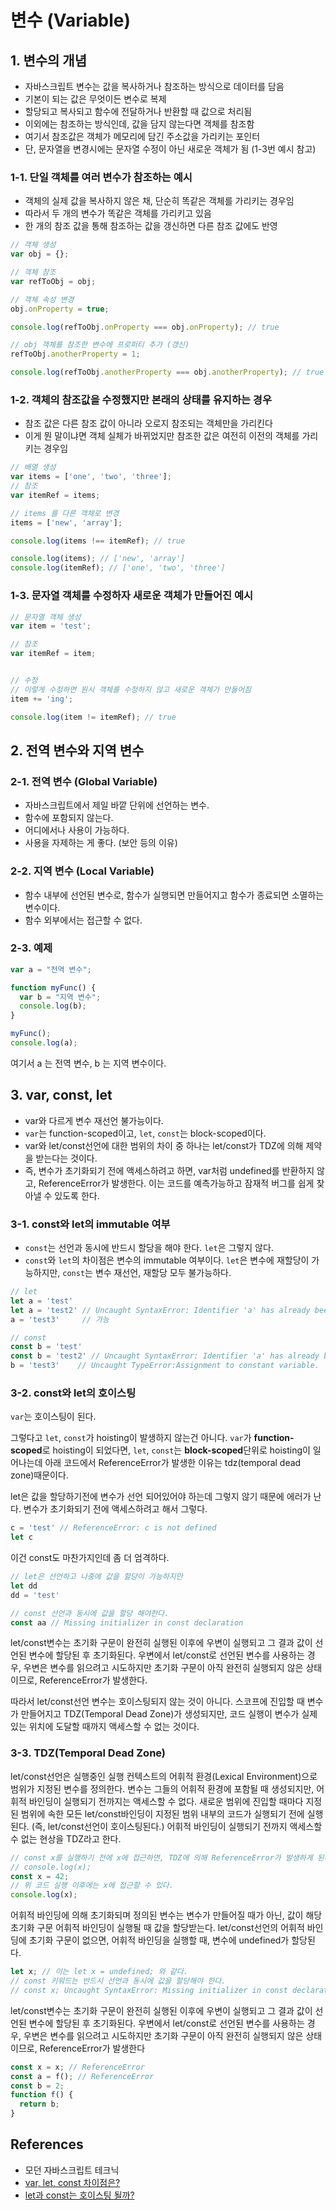 # 변수 \(Variable\)

## 1. 변수의 개념

* 자바스크립트 변수는 값을 복사하거나 참조하는 방식으로 데이터를 담음
* 기본이 되는 값은 무엇이든 변수로 복제
* 할당되고 복사되고 함수에 전달하거나 반환할 때 값으로 처리됨
* 이외에는 참조하는 방식인데, 값을 담지 않는다면 객체를 참조함
* 여기서 참조값은 객체가 메모리에 담긴 주소값을 가리키는 포인터
* 단, 문자열을 변경시에는 문자열 수정이 아닌 새로운 객체가 됨 (1-3번 예시 참고)

### 1-1. 단일 객체를 여러 변수가 참조하는 예시

* 객체의 실제 값을 복사하지 않은 채, 단순히 똑같은 객체를 가리키는 경우임
* 따라서 두 개의 변수가 똑같은 객체를 가리키고 있음
* 한 개의 참조 값을 통해 참조하는 값을 갱신하면 다른 참조 값에도 반영

```javascript
// 객체 생성
var obj = {};

// 객체 참조
var refToObj = obj;

// 객체 속성 변경
obj.onProperty = true;

console.log(refToObj.onProperty === obj.onProperty); // true

// obj 객체를 참조한 변수에 프로퍼티 추가 (갱신)
refToObj.anotherProperty = 1;

console.log(refToObj.anotherProperty === obj.anotherProperty); // true
```

### 1-2. 객체의 참조값을 수정했지만 본래의 상태를 유지하는 경우

* 참조 값은 다른 참조 값이 아니라 오로지 참조되는 객체만을 가리킨다
* 이게 뭔 말이냐면 객체 실체가 바뀌었지만 참조한 값은 여전히 이전의 객체를 가리키는 경우임

```javascript
// 배열 생성
var items = ['one', 'two', 'three'];
// 참조
var itemRef = items;

// items 를 다른 객체로 변경
items = ['new', 'array'];

console.log(items !== itemRef); // true

console.log(items); // ['new', 'array']
console.log(itemRef); // ['one', 'two', 'three']
```

### 1-3. 문자열 객체를 수정하자 새로운 객체가 만들어진 예시

```javascript
// 문자열 객체 생성
var item = 'test';

// 참조
var itemRef = item;


// 수정
// 이렇게 수정하면 원시 객체를 수정하지 않고 새로운 객체가 만들어짐
item += 'ing';

console.log(item != itemRef); // true
```

## 2. 전역 변수와 지역 변수

### 2-1. 전역 변수 \(Global Variable\)

* 자바스크립트에서 제일 바깥 단위에 선언하는 변수.
* 함수에 포함되지 않는다.
* 어디에서나 사용이 가능하다.
* 사용을 자제하는 게 좋다. \(보안 등의 이유\)

### 2-2. 지역 변수 \(Local Variable\)

* 함수 내부에 선언된 변수로, 함수가 실행되면 만들어지고 함수가 종료되면 소멸하는 변수이다.
* 함수 외부에서는 접근할 수 없다.

### 2-3. 예제

```javascript
var a = "전역 변수";

function myFunc() {
  var b = "지역 변수";
  console.log(b);
}

myFunc();
console.log(a);
```

여기서 a 는 전역 변수, b 는 지역 변수이다.

## 3. var, const, let

* var와 다르게 변수 재선언 불가능이다.
* `var`는 function-scoped이고, `let`, `const`는 block-scoped이다.
* var와 let/const선언에 대한 범위의 차이 중 하나는 let/const가 TDZ에 의해 제약을 받는다는 것이다.
* 즉, 변수가 초기화되기 전에 액세스하려고 하면, var처럼 undefined를 반환하지 않고, ReferenceError가 발생한다. 이는 코드를 예측가능하고 잠재적 버그를 쉽게 찾아낼 수 있도록 한다.

### 3-1. const와 let의 immutable 여부

* `const`는 선언과 동시에 반드시 할당을 해야 한다. `let`은 그렇지 않다.
* `const`와 `let`의 차이점은 변수의 immutable 여부이다. `let`은 변수에 재할당이 가능하지만, `const`는 변수 재선언, 재할당 모두 불가능하다.

```js
// let
let a = 'test'
let a = 'test2' // Uncaught SyntaxError: Identifier 'a' has already been declared
a = 'test3'     // 가능

// const
const b = 'test'
const b = 'test2' // Uncaught SyntaxError: Identifier 'a' has already been declared
b = 'test3'    // Uncaught TypeError:Assignment to constant variable.
```

### 3-2. const와 let의 호이스팅

`var`는 호이스팅이 된다.

그렇다고 `let`, `const`가 hoisting이 발생하지 않는건 아니다. `var`가 **function-scoped**로 hoisting이 되었다면, `let`, `const`는 **block-scoped**단위로 hoisting이 일어나는데 아래 코드에서 ReferenceError가 발생한 이유는 tdz(temporal dead zone)때문이다.

let은 값을 할당하기전에 변수가 선언 되어있어야 하는데 그렇지 않기 때문에 에러가 난다. 변수가 초기화되기 전에 액세스하려고 해서 그렇다.

```js
c = 'test' // ReferenceError: c is not defined
let c
```

이건 const도 마찬가지인데 좀 더 엄격하다.

```js
// let은 선언하고 나중에 값을 할당이 가능하지만
let dd
dd = 'test'

// const 선언과 동시에 값을 할당 해야한다.
const aa // Missing initializer in const declaration
```

let/const변수는 초기화 구문이 완전히 실행된 이후에 우변이 실행되고 그 결과 값이 선언된 변수에 할당된 후 초기화된다. 우변에서 let/const로 선언된 변수를 사용하는 경우, 우변은 변수를 읽으려고 시도하지만 초기화 구문이 아직 완전히 실행되지 않은 상태이므로, ReferenceError가 발생한다.

따라서 let/const선언 변수는 호이스팅되지 않는 것이 아니다. 스코프에 진입할 때 변수가 만들어지고 TDZ(Temporal Dead Zone)가 생성되지만, 코드 실행이 변수가 실제 있는 위치에 도달할 때까지 액세스할 수 없는 것이다.

### 3-3. TDZ(Temporal Dead Zone)

let/const선언은 실행중인 실행 컨텍스트의 어휘적 환경(Lexical Environment)으로 범위가 지정된 변수를 정의한다. 변수는 그들의 어휘적 환경에 포함될 때 생성되지만, 어휘적 바인딩이 실행되기 전까지는 액세스할 수 없다. 새로운 범위에 진입할 때마다 지정된 범위에 속한 모든 let/const바인딩이 지정된 범위 내부의 코드가 실행되기 전에 실행된다. (즉, let/const선언이 호이스팅된다.) 어휘적 바인딩이 실행되기 전까지 액세스할 수 없는 현상을 TDZ라고 한다.

```js
// const x를 실행하기 전에 x에 접근하면, TDZ에 의해 ReferenceError가 발생하게 된다.
// console.log(x);
const x = 42;
// 위 코드 실행 이후에는 x에 접근할 수 있다.
console.log(x);
```

어휘적 바인딩에 의해 초기화되며 정의된 변수는 변수가 만들어질 때가 아닌, 값이 해당 초기화 구문 어휘적 바인딩이 실행될 때 값을 할당받는다. let/const선언의 어휘적 바인딩에 초기화 구문이 없으면, 어휘적 바인딩을 실행할 때, 변수에 undefined가 할당된다.

```js
let x; // 이는 let x = undefined; 와 같다.
// const 키워드는 반드시 선언과 동시에 값을 할당해야 한다.
// const x; Uncaught SyntaxError: Missing initializer in const declaration
```

let/const변수는 초기화 구문이 완전히 실행된 이후에 우변이 실행되고 그 결과 값이 선언된 변수에 할당된 후 초기화된다. 우변에서 let/const로 선언된 변수를 사용하는 경우, 우변은 변수를 읽으려고 시도하지만 초기화 구문이 아직 완전히 실행되지 않은 상태이므로, ReferenceError가 발생한다

```js
const x = x; // ReferenceError
const a = f(); // ReferenceError
const b = 2;
function f() {
  return b;
}
```

## References

* 모던 자바스크립트 테크닉
* [var, let, const 차이점은?](https://gist.github.com/LeoHeo/7c2a2a6dbcf80becaaa1e61e90091e5d)
* [let과 const는 호이스팅 될까?](https://medium.com/korbit-engineering/let%EA%B3%BC-const%EB%8A%94-%ED%98%B8%EC%9D%B4%EC%8A%A4%ED%8C%85-%EB%90%A0%EA%B9%8C-72fcf2fac365)
